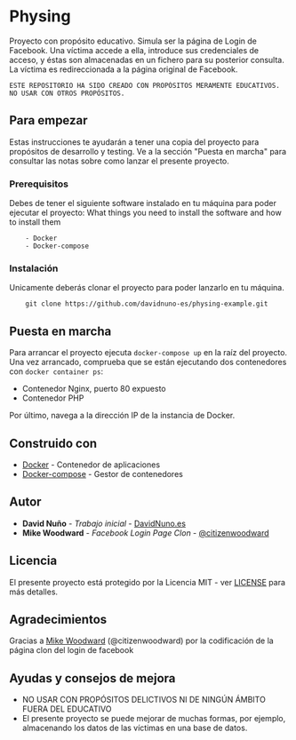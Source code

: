 # Physing

Proyecto con propósito educativo. Simula ser la página de Login de Facebook. Una víctima accede a ella, introduce sus credenciales de acceso, y éstas son almacenadas en un fichero para su posterior consulta. La víctima es redireccionada a la página original de Facebook. 

```
ESTE REPOSITORIO HA SIDO CREADO CON PROPÓSITOS MERAMENTE EDUCATIVOS. NO USAR CON OTROS PROPÓSITOS.
```

## Para empezar

Estas instrucciones te ayudarán a tener una copia del proyecto para propósitos de desarrollo y testing. Ve a la sección "Puesta en marcha" para consultar las notas sobre como lanzar el presente proyecto.

### Prerequisitos

Debes de tener el siguiente software instalado en tu máquina para poder ejecutar el proyecto:
What things you need to install the software and how to install them

```
    - Docker 
    - Docker-compose
```

### Instalación

Unicamente deberás clonar el proyecto para poder lanzarlo en tu máquina.

```
    git clone https://github.com/davidnuno-es/physing-example.git
```

## Puesta en marcha

Para arrancar el proyecto ejecuta `docker-compose up` en la raíz del proyecto.
Una vez arrancado, comprueba que se están ejecutando dos contenedores con `docker container ps`:
- Contenedor Nginx, puerto 80 expuesto
- Contenedor PHP

Por último, navega a la dirección IP de la instancia de Docker. 

## Construido con

* [Docker](http://www.docker.com/) - Contenedor de aplicaciones
* [Docker-compose](https://maven.apache.org/) - Gestor de contenedores

## Autor

* **David Nuño** - *Trabajo inicial* - [DavidNuno.es](https://github.com/davidnuno-es)
* **Mike Woodward** - *Facebook Login Page Clon* - [@citizenwoodward](https://codepen.io/citizenwoodward)

## Licencia

El presente proyecto está protegido por la Licencia MIT - ver [LICENSE](LICENSE) para más detalles.

## Agradecimientos

Gracias a [Mike Woodward](https://codepen.io/citizenwoodward/pen/emBRXW) (@citizenwoodward) por la codificación de la página clon del login de facebook

## Ayudas y consejos de mejora

* NO USAR CON PROPÓSITOS DELICTIVOS NI DE NINGÚN ÁMBITO FUERA DEL EDUCATIVO
* El presente proyecto se puede mejorar de muchas formas, por ejemplo, almacenando los datos de las víctimas en una base de datos.


